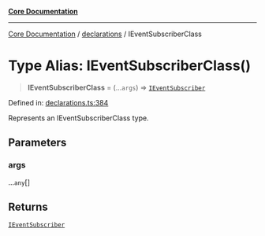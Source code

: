 [**Core Documentation**](../../README.md)

***

[Core Documentation](../../README.md) / [declarations](../README.md) / IEventSubscriberClass

# Type Alias: IEventSubscriberClass()

> **IEventSubscriberClass** = (...`args`) => [`IEventSubscriber`](../interfaces/IEventSubscriber.md)

Defined in: [declarations.ts:384](https://github.com/stonemjs/core/blob/e2200da501349da1fec304d821c002bb6d055b61/src/declarations.ts#L384)

Represents an IEventSubscriberClass type.

## Parameters

### args

...`any`[]

## Returns

[`IEventSubscriber`](../interfaces/IEventSubscriber.md)
